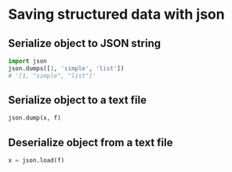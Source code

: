 # Saving structured data with json

## Serialize object to JSON string

```py
import json
json.dumps([1, 'simple', 'list'])
# '[1, "simple", "list"]'
```

## Serialize object to a text file

```py
json.dump(x, f)
```

## Deserialize object from a text file

```py
x = json.load(f)
```
